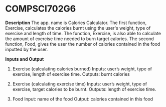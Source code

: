 # COMPSCI702G6

**Description**
The app. name is Calories Calculator. The first function, Exercise, calculates the calories burnt using the user's weight, type of exercise and length of time. The function, Exercise, is also able to calculate the amount of exercise time needed to burn target calories. The second function, Food, gives the user the number of calories contained in the food inputted by the user.

**Inputs and Output**	

1) Exercise (calculating calories burned)
Inputs: user’s weight, type of exercise, length of exercise time.
Outputs: burnt calories

2) Exercise (calculating exercise time)
Inputs: user’s weight, type of exercise, target calories to be burnt.
Outputs: length of exercise time.

3) Food
Input: name of the food
Output: calories contained in this food
